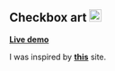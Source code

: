 ## Checkbox art <img width="22px" src="https://user-images.githubusercontent.com/86655646/162923931-07d4b4d7-63dd-479a-a135-23fb068d2ed8.png" />

[**Live demo**](https://isbendiyarovanezrin.github.io/checkboxart "Click me!☑")

I was inspired by [**this**](https://makecheckboxart.glitch.me "Click me!☑") site.
